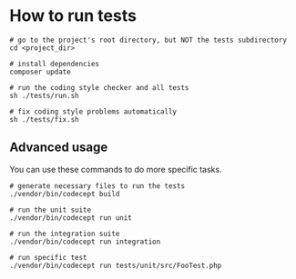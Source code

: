 How to run tests
====

```
# go to the project's root directory, but NOT the tests subdirectory 
cd <project_dir>

# install dependencies
composer update

# run the coding style checker and all tests
sh ./tests/run.sh

# fix coding style problems automatically
sh ./tests/fix.sh
```

Advanced usage
----

You can use these commands to do more specific tasks.

```
# generate necessary files to run the tests
./vendor/bin/codecept build

# run the unit suite
./vendor/bin/codecept run unit

# run the integration suite
./vendor/bin/codecept run integration

# run specific test
./vendor/bin/codecept run tests/unit/src/FooTest.php
```
